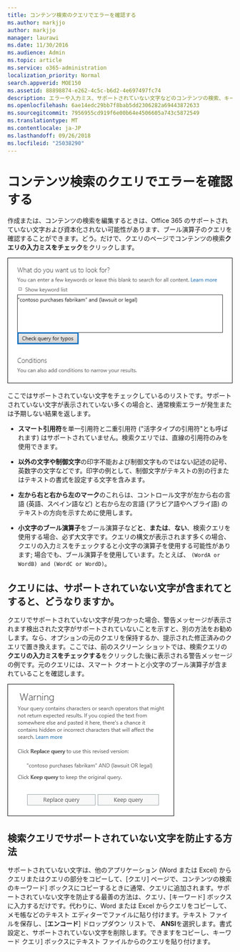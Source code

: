 ```yaml
---
title: コンテンツ検索のクエリでエラーを確認する
ms.author: markjjo
author: markjjo
manager: laurawi
ms.date: 11/30/2016
ms.audience: Admin
ms.topic: article
ms.service: o365-administration
localization_priority: Normal
search.appverid: MOE150
ms.assetid: 88898874-e262-4c5c-b6d2-4e697497fc74
description: エラーや入力ミス、サポートされていない文字などのコンテンツの検索、キーワード クエリを確認し、小文字のブール演算子は、検索を実行する前にします。、エラーが見つかった場合、修正済みのクエリをお勧めします。
ms.openlocfilehash: 6ae14edc29bb7f8bab5dd2306282a69443872633
ms.sourcegitcommit: 7956955cd919f6e00b64e4506605a743c5872549
ms.translationtype: MT
ms.contentlocale: ja-JP
ms.lasthandoff: 09/26/2018
ms.locfileid: "25038290"
---
```

# <a name="check-your-content-search-query-for-errors"></a>コンテンツ検索のクエリでエラーを確認する

作成または、コンテンツの検索を編集するときは、Office 365 のサポートされていない文字および資本化されない可能性があります、ブール演算子のクエリを確認することができます。どう。だけで、クエリのページでコンテンツの検索**クエリの入力ミスをチェック**をクリックします。 
  
![[クエリの入力ミスをチェックする] をクリックしてサポートされていない文字の検索クエリを確認するには](media/e5314306-cfb2-481d-9b5c-13ce658156e7.png)
  
ここではサポートされていない文字をチェックしているのリストです。サポートされていない文字が表示されていない多くの場合と、通常検索エラーが発生または予期しない結果を返します。
  
- **スマート引用符**を単一引用符と二重引用符 ("活字タイプの引用符"とも呼ばれます) はサポートされていません。検索クエリでは、直線の引用符のみを使用できます。 
    
- **以外の文字や制御文字**の印字不能および制御文字ものではない記述の記号、英数字の文字などです。印字の例として、制御文字がテキストの別の行またはテキストの書式を設定する文字を含みます。 
    
- **左から右と右から左のマーク**のこれらは、コントロール文字が左から右の言語 (英語、スペイン語など) と右から左の言語 (アラビア語やヘブライ語) のテキストの方向を示すために使用します。
    
- **小文字のブール演算子**をブール演算子など**と**、**または**、**ない**、検索クエリを使用する場合、必ず大文字です。クエリの構文が表示されます多くの場合、クエリの入力ミスをチェックすると小文字の演算子を使用する可能性があります; 場合でも、ブール演算子を使用しています。たとえば、 `(WordA or WordB) and (WordC or WordD)`。
    
## <a name="what-happens-if-a-query-has-an-unsupported-character"></a>クエリには、サポートされていない文字が含まれてとすると、どうなりますか。

クエリでサポートされていない文字が見つかった場合、警告メッセージが表示されます検出された文字がサポートされていないことを示すと、別の方法をお勧めします。なら、オプションの元のクエリを保持するか、提示された修正済みのクエリで置き換えます。ここでは、前のスクリーン ショットでは、検索クエリの**クエリの入力ミスをチェックする**をクリックした後に表示される警告メッセージの例です。元のクエリには、スマート クオートと小文字のブール演算子が含まれていることを確認します。 
  
![クエリの提示されたリビジョンと警告メッセージが表示されます。](media/23214b30-8e52-412c-bd80-63fb1b3ed52d.png)
  
## <a name="how-to-prevent-unsupported-characters-in-your-search-queries"></a>検索クエリでサポートされていない文字を防止する方法

サポートされていない文字は、他のアプリケーション (Word または Excel) からクエリまたはクエリの部分をコピーして、[クエリ] ページで、コンテンツの検索のキーワード] ボックスにコピーするときに通常、クエリに追加されます。サポートされていない文字を防止する最善の方法は、クエリ、[キーワード] ボックスに入力するだけです。代わりに、Word または Excel からクエリをコピーして、メモ帳などのテキスト エディターでファイルに貼り付けます。テキスト ファイルを保存し、[**エンコード**] ドロップダウン リストで、 **ANSI**を選択します。書式設定と、サポートされていない文字を削除します。できますをコピーし、キーワード クエリ] ボックスにテキスト ファイルからのクエリを貼り付けます。 
